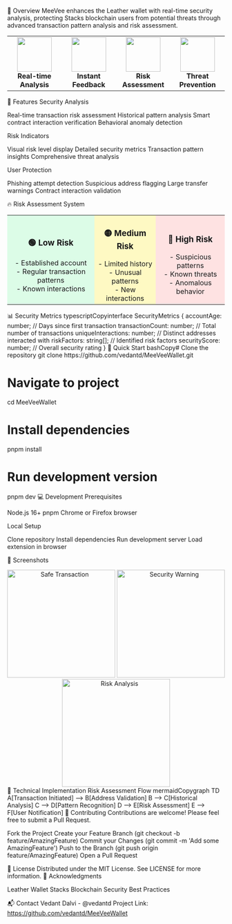 🎯 Overview
MeeVee enhances the Leather wallet with real-time security analysis, protecting Stacks blockchain users from potential threats through advanced transaction pattern analysis and risk assessment.
<div align="center">
  <table>
    <tr>
      <td align="center" width="25%">
        <img src="https://via.placeholder.com/150.png?text=🔍" width="80" height="80"/>
        <br/>
        <b>Real-time Analysis</b>
      </td>
      <td align="center" width="25%">
        <img src="https://via.placeholder.com/150.png?text=⚡" width="80" height="80"/>
        <br/>
        <b>Instant Feedback</b>
      </td>
      <td align="center" width="25%">
        <img src="https://via.placeholder.com/150.png?text=🎯" width="80" height="80"/>
        <br/>
        <b>Risk Assessment</b>
      </td>
      <td align="center" width="25%">
        <img src="https://via.placeholder.com/150.png?text=🛡️" width="80" height="80"/>
        <br/>
        <b>Threat Prevention</b>
      </td>
    </tr>
  </table>
</div>
🌟 Features
Security Analysis

Real-time transaction risk assessment
Historical pattern analysis
Smart contract interaction verification
Behavioral anomaly detection

Risk Indicators

Visual risk level display
Detailed security metrics
Transaction pattern insights
Comprehensive threat analysis

User Protection

Phishing attempt detection
Suspicious address flagging
Large transfer warnings
Contract interaction validation

🔥 Risk Assessment System
<div align="center">
  <table>
    <tr>
      <td align="center" bgcolor="#dcfce7">
        <h3>🟢 Low Risk</h3>
        - Established account<br/>
        - Regular transaction patterns<br/>
        - Known interactions
      </td>
      <td align="center" bgcolor="#fef9c3">
        <h3>🟡 Medium Risk</h3>
        - Limited history<br/>
        - Unusual patterns<br/>
        - New interactions
      </td>
      <td align="center" bgcolor="#fee2e2">
        <h3>🔴 High Risk</h3>
        - Suspicious patterns<br/>
        - Known threats<br/>
        - Anomalous behavior
      </td>
    </tr>
  </table>
</div>
📊 Security Metrics
typescriptCopyinterface SecurityMetrics {
  accountAge: number;          // Days since first transaction
  transactionCount: number;    // Total number of transactions
  uniqueInteractions: number;  // Distinct addresses interacted with
  riskFactors: string[];      // Identified risk factors
  securityScore: number;      // Overall security rating
}
🚀 Quick Start
bashCopy# Clone the repository
git clone https://github.com/vedantd/MeeVeeWallet.git

# Navigate to project
cd MeeVeeWallet

# Install dependencies
pnpm install

# Run development version
pnpm dev
💻 Development
Prerequisites

Node.js 16+
pnpm
Chrome or Firefox browser

Local Setup

Clone repository
Install dependencies
Run development server
Load extension in browser

📸 Screenshots
<div align="center">
  <img src="https://via.placeholder.com/250x400.png?text=Safe+Transaction" width="250" alt="Safe Transaction"/>
  <img src="https://via.placeholder.com/250x400.png?text=Security+Warning" width="250" alt="Security Warning"/>
  <img src="https://via.placeholder.com/250x400.png?text=Risk+Analysis" width="250" alt="Risk Analysis"/>
</div>
🔧 Technical Implementation
Risk Assessment Flow
mermaidCopygraph TD
    A[Transaction Initiated] --> B[Address Validation]
    B --> C[Historical Analysis]
    C --> D[Pattern Recognition]
    D --> E[Risk Assessment]
    E --> F[User Notification]
🤝 Contributing
Contributions are welcome! Please feel free to submit a Pull Request.

Fork the Project
Create your Feature Branch (git checkout -b feature/AmazingFeature)
Commit your Changes (git commit -m 'Add some AmazingFeature')
Push to the Branch (git push origin feature/AmazingFeature)
Open a Pull Request

📜 License
Distributed under the MIT License. See LICENSE for more information.
🙏 Acknowledgments

Leather Wallet
Stacks Blockchain
Security Best Practices

📬 Contact
Vedant Dalvi - @vedantd
Project Link: https://github.com/vedantd/MeeVeeWallet
